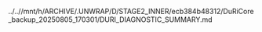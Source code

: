 ../..//mnt/h/ARCHIVE/.UNWRAP/D/STAGE2_INNER/ecb384b48312/DuRiCore_backup_20250805_170301/DURI_DIAGNOSTIC_SUMMARY.md